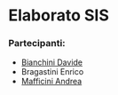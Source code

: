 # Elaborato SIS

### Partecipanti:

- [Bianchini Davide](https://github.com/bianchinidavide)
- Bragastini Enrico
- [Mafficini Andrea](https://github.com/maffo01)
